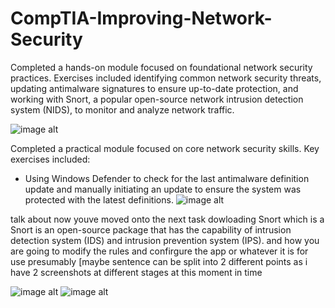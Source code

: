 # CompTIA-Improving-Network-Security

Completed a hands-on module focused on foundational network security practices. Exercises included identifying common network security threats, updating antimalware signatures to ensure up-to-date protection, and working with Snort, a popular open-source network intrusion detection system (NIDS), to monitor and analyze network traffic.

![image alt](https://github.com/user-attachments/assets/574b887a-0079-416d-bcf1-6450cd2b445c)

Completed a practical module focused on core network security skills.
Key exercises included:

- Using Windows Defender to check for the last antimalware definition update and manually initiating an update to ensure the system was protected with the latest definitions.
![image alt](https://github.com/user-attachments/assets/fb0b67a1-66bb-4162-82a1-b848595952bb)


talk about now youve moved onto the next task dowloading Snort which is a Snort is an open-source package that has the capability of intrusion detection system (IDS) and intrusion prevention system (IPS). and how you are going to modify the rules and confirgure the app or whatever it is for use presumably [maybe sentence can be split into 2 different points as i have 2 screenshots at different stages at this moment in time

![image alt]()
![image alt]()
